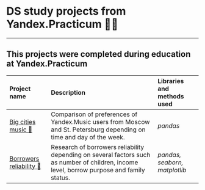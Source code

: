 # DS study projects from Yandex.Practicum 👨‍🎓

---

## This projects were completed during education at Yandex.Practicum

| Project name | Description | Libraries and methods used | 
| :---------------------- | :---------------------- | :---------------------- |
| [Big cities music 🎸](big_cities_music) | Comparison of preferences of Yandex.Music users from Moscow and St. Petersburg depending on time and day of the week. | *pandas* |
|[Borrowers reliability 🏦](borrowers_reliability) | Research of borrowers reliability depending on several factors such as number of children, income level, borrow purpose and family status. | *pandas, seaborn, matplotlib* |